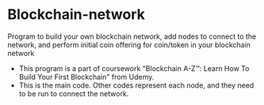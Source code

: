 # Blockchain-network
Program to build your own blockchain network, add nodes to connect to the network, and perform initial coin offering for coin/token in your blockchain network

* This program is a part of coursework "Blockchain A-Z™: Learn How To Build Your First Blockchain" from Udemy.
* This is the main code. Other codes represent each node, and they need to be run to connect the network.
